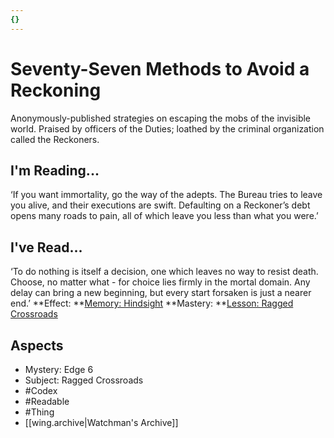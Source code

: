```yaml
---
{}
---
```

# Seventy-Seven Methods to Avoid a Reckoning
Anonymously-published strategies on escaping the mobs of the invisible world. Praised by officers of the Duties; loathed by the criminal organization called the Reckoners.
## I'm Reading...
‘If you want immortality, go the way of the adepts. The Bureau tries to leave you alive, and their executions are swift. Defaulting on a Reckoner’s debt opens many roads to pain, all of which leave you less than what you were.’
## I've Read...
‘To do nothing is itself a decision, one which leaves no way to resist death. Choose, no matter what - for choice lies firmly in the mortal domain. Any delay can bring a new beginning, but every start forsaken is just a nearer end.’
**Effect: **[Memory: Hindsight](https://uadaf.theevilroot.xyz/rowenarium/element/mem.hindsight)
**Mastery: **[Lesson: Ragged Crossroads](https://uadaf.theevilroot.xyz/rowenarium/element/x.raggedcrossroads)
## Aspects
- Mystery: Edge 6
- Subject: Ragged Crossroads
- #Codex
- #Readable
- #Thing
- [[wing.archive|Watchman's Archive]]
